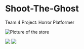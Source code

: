 # Shoot-The-Ghost
Team 4 Project: Horror Platformer

![Picture of the store](https://i.gyazo.com/d01b612a23087d2c5e664986049341ff.png)

![](https://gyazo.com/9fa454d94d10bdd2abc98ab1ad3353ac.gif)
![](https://gyazo.com/10df1d6459f22a304080cfaece9ac8c0.gif)

